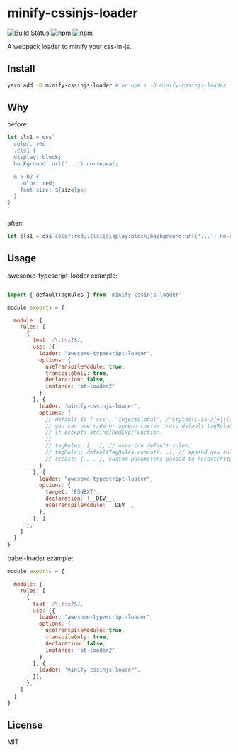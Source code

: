 # minify-cssinjs-loader


[![Build Status](https://travis-ci.org/zaaack/minify-cssinjs-loader.svg?branch=master)](https://travis-ci.org/zaaack/minify-cssinjs-loader) [![npm](https://img.shields.io/npm/v/minify-cssinjs-loader.svg)](https://www.npmjs.com/package/minify-cssinjs-loader) [![npm](https://img.shields.io/npm/dm/minify-cssinjs-loader.svg)](https://www.npmjs.com/package/minify-cssinjs-loader)

A webpack loader to minify your css-in-js.

## Install

```sh
yarn add -D minify-cssinjs-loader # or npm i -D minify-cssinjs-loader
```

## Why

before:
```js
let cls1 = css`
  color: red;
  .cls1 {
  display: block;
  background: url('...') no-repeat;

  & > h2 {
    color: red;
    font-size: ${size}px;
  }
}
`
```

after:
```js
let cls1 = css`color:red;.cls1{display:block;background:url('...') no-repeat;&>h2{color:red;font-size:${size}px;}}`
```

## Usage

awesome-typescript-loader example:

```js

import { defaultTagRules } from 'minify-cssinjs-loader'

module.exports = {

  module: {
    rules: [
      {
        test: /\.tsx?$/,
        use: [{
          loader: "awesome-typescript-loader",
          options: {
            useTranspileModule: true,
            transpileOnly: true,
            declaration: false,
            instance: 'at-loader2'
          }
        }, {
          loader: 'minify-cssinjs-loader',
          options: {
            // default is ['css', 'injectGlobal', /^styled(\.[a-z]+|\(([A-Z][a-z]+|['"][a-z]+["'])\))$/],
            // you can override or append custom trule default tagRules,
            // it accepts string/RedExp/Function.
            //
            // tagRules: [...], // override default rules.
            // tagRules: defaultTagRules.concat(...), // append new rules
            // recast: { ... }, custom parameters passed to recast(https://github.com/benjamn/recast).
          }
        }, {
          loader: "awesome-typescript-loader",
          options: {
            target: 'ESNEXT',
            declaration: !__DEV__,
            useTranspileModule: __DEV__,
          },
        }, ],
      },
    ]
  }
}

```

babel-loader example:

```js
module.exports = {

  module: {
    rules: [
      {
        test: /\.tsx?$/,
        use: [{
          loader: "awesome-typescript-loader",
          options: {
            useTranspileModule: true,
            transpileOnly: true,
            declaration: false,
            instance: 'at-loader2'
          }
        }, {
          loader: 'minify-cssinjs-loader',
        }],
      },
    ]
  }
}
```

## License

MIT
